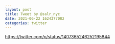 ```yaml
--- 
layout: post 
title: Tweet by @salr_nyc 
date: 2021-06-22 1624377002 
categories: twitter 
--- 
```

https://twitter.com/o/status/1407365246252195844